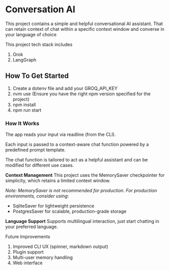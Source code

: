 # Conversation AI
This project contains a simple and helpful conversational AI assistant.
That can retain context of chat within a specific context window and converse in your language of choice

This project tech stack includes 
1. Grok
2. LangGraph

## How To Get Started 
1. Create a dotenv file and add your GROQ_API_KEY
2. nvm use (Ensure you have the right npm version specified for the project)
3. npm install
3. npm run start


### How It Works
The app reads your input via readline (from the CLI).

Each input is passed to a context-aware chat function powered by a predefined prompt template.

The chat function is tailored to act as a helpful assistant and can be modified for different use cases.

**Context Management**
This project uses the MemorySaver checkpointer for simplicity, which retains a limited context window.

_Note: MemorySaver is not recommended for production.
For production environments, consider using_:
- SqliteSaver for lightweight persistence
- PostgresSaver for scalable, production-grade storage

**Language Support**
Supports multilingual interaction, just start chatting in your preferred language.

Future Improvements
1. Improved CLI UX (spinner, markdown output)
2. Plugin support
3. Multi-user memory handling
4. Web interface